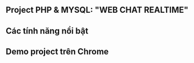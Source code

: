 ## Project PHP & MYSQL: "WEB CHAT REALTIME"
**Các tính năng nổi bật**
- 

## Demo project trên Chrome

